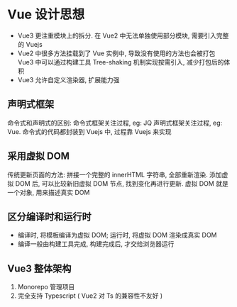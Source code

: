 # Vue 设计思想

-   Vue3 更注重模块上的拆分. 在 Vue2 中无法单独使用部分模块, 需要引入完整的 Vuejs
-   Vue2 中很多方法挂载到了 Vue 实例中, 导致没有使用的方法也会被打包
    Vue3 中可以通过构建工具 Tree-shaking 机制实现按需引入, 减少打包后的体积
-   Vue3 允许自定义渲染器, 扩展能力强

## 声明式框架

命令式和声明式的区别:
命令式框架关注过程, eg: JQ
声明式框架关注过程, eg: Vue. 命令式的代码都封装到 Vuejs 中, 过程靠 Vuejs 来实现

## 采用虚拟 DOM

传统更新页面的方法: 拼接一个完整的 innerHTML 字符串, 全部重新渲染.
添加虚拟 DOM 后, 可以比较新旧虚拟 DOM 节点, 找到变化再进行更新.
虚拟 DOM 就是一个对象, 用来描述真实 DOM

## 区分编译时和运行时

-   编译时, 将模板编译为虚拟 DOM; 运行时, 将虚拟 DOM 渲染成真实 DOM
-   编译一般由构建工具完成, 构建完成后, 才交给浏览器运行

## Vue3 整体架构

1. Monorepo 管理项目
2. 完全支持 Typescript ( Vue2 对 Ts 的兼容性不友好 )
